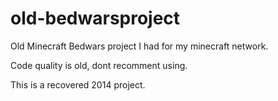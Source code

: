 # old-bedwarsproject

Old Minecraft Bedwars project I had for my minecraft network.

Code quality is old, dont recomment using.

This is a recovered 2014 project.
